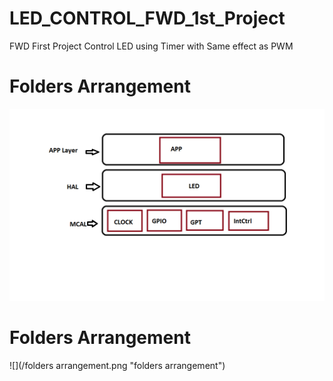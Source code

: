 # LED_CONTROL_FWD_1st_Project
FWD First Project Control LED using Timer with Same effect as PWM 

# Folders Arrangement

![](/Layers1.png "Layers")

# Folders Arrangement

![](/folders arrangement.png "folders arrangement")
